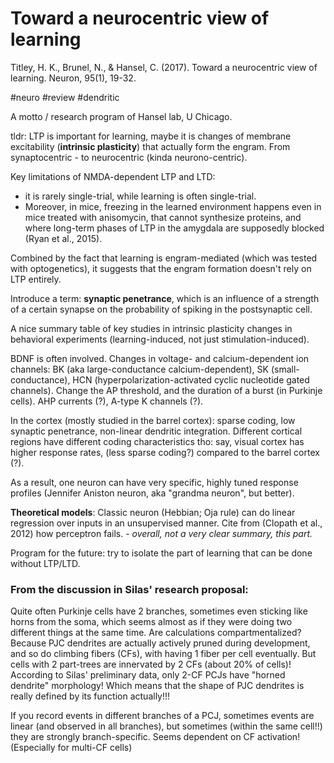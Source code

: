 # Toward a neurocentric view of learning

Titley, H. K., Brunel, N., & Hansel, C. (2017). Toward a neurocentric view of learning. Neuron, 95(1), 19-32.

#neuro #review #dendritic

A motto / research program of Hansel lab, U Chicago.

tldr: LTP is important for learning, maybe it is changes of membrane excitability (**intrinsic plasticity**) that actually form the engram. From synaptocentric - to neurocentric (kinda neurono-centric).

Key limitations of NMDA-dependent LTP and LTD:
* it is rarely single-trial, while learning is often single-trial.
* Moreover, in mice, freezing in the learned environment happens even in mice treated with anisomycin, that cannot synthesize proteins, and where long-term phases of LTP in the amygdala are supposedly blocked (Ryan et al., 2015).

Combined by the fact that learning is engram-mediated (which was tested with optogenetics), it suggests that the engram formation doesn't rely on LTP entirely.

Introduce a term: **synaptic penetrance**, which is an influence of a strength of a certain synapse on the probability of spiking in the postsynaptic cell.

A nice summary table of key studies in intrinsic plasticity changes in behavioral experiments (learning-induced, not just stimulation-induced).

BDNF is often involved. Changes in voltage- and calcium-dependent ion channels: BK (aka large-conductance calcium-dependent), SK (small-conductance), HCN (hyperpolarization-activated cyclic nucleotide gated channels). Change the AP threshold, and the duration of a burst (in Purkinje cells). AHP currents (?), A-type K channels (?).

In the cortex (mostly studied in the barrel cortex): sparse coding, low synaptic penetrance, non-linear dendritic integration. Different cortical regions have different coding characteristics tho: say, visual cortex has higher response rates, (less sparse coding?) compared to the barrel cortex (?).

As a result, one neuron can have very specific, highly tuned response profiles (Jennifer Aniston neuron, aka "grandma neuron", but better).

**Theoretical models**: Classic neuron (Hebbian; Oja rule) can do linear regression over inputs in an unsupervised manner. Cite from (Clopath et al., 2012) how perceptron fails. - _overall, not a very clear summary, this part._

Program for the future: try to isolate the part of learning that can be done without LTP/LTD.

### From the discussion in Silas' research proposal:

Quite often Purkinje cells have 2 branches, sometimes even sticking like horns from the soma, which seems almost as if they were doing two different things at the same time. Are calculations compartmentalized? Because PJC dendrites are actually actively pruned during development, and so do climbing fibers (CFs), with having 1 fiber per cell eventually. But cells with 2 part-trees are innervated by 2 CFs (about 20% of cells)! According to Silas' preliminary data, only 2-CF PCJs have "horned dendrite" morphology! Which means that the shape of PJC dendrites is really defined by its function actually!!!

If you record events in different branches of a PCJ, sometimes events are linear (and observed in all branches), but sometimes (within the same cell!!) they are strongly branch-specific. Seems dependent on CF activation! (Especially for multi-CF cells)